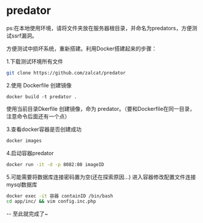 # predator

ps:在本地使用环境，请将文件夹放在服务器根目录，并命名为predators，方便测试ssrf漏洞。


方便测试中损坏系统，重新搭建。利用Docker搭建起来的步骤：

1.下载测试环境所有文件

```Bash
git clone https://github.com/zalcat/predator
```

2.使用 Dockerfile 创建镜像
```Bas
docker build -t predator .
```
使用当前目录Dkerfile 创建镜像，命为 predator。（要和Dockerfile在同一目录，注意命令后面还有一个点）

3.查看docker容器是否创建成功
```Bash
docker images
```

4.启动容器predator
```Bash
docker run -it -d -p 8082:80 imageID
```

5.可能需要将数据库连接密码置为空(还在探索原因...)
进入容器修改配置文件连接mysql数据库
```Bash
docker exec -it 容器 containID /bin/bash
cd app/inc/ && vim config.inc.php
```


-- 至此就完成了~

